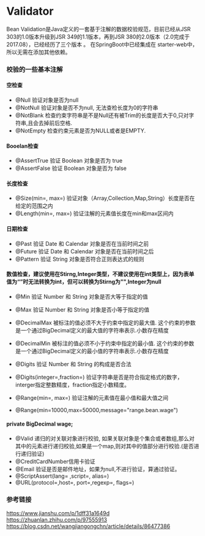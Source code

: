 # Validator
Bean Validation是Java定义的一套基于注解的数据校验规范，目前已经从JSR 303的1.0版本升级到JSR 349的1.1版本，再到JSR 380的2.0版本（2.0完成于2017.08），已经经历了三个版本 。
在SpringBoot中已经集成在 starter-web中，所以无需在添加其他依赖。

### 校验的一些基本注解

#### 空检查
- @Null			验证对象是否为null
- @NotNull		验证对象是否不为null, 无法查检长度为0的字符串
- @NotBlank		检查约束字符串是不是Null还有被Trim的长度是否大于0,只对字符串,且会去掉前后空格.
- @NotEmpty		检查约束元素是否为NULL或者是EMPTY. 

#### Booelan检查
- @AssertTrue		验证 Boolean 对象是否为 true  
- @AssertFalse	验证 Boolean 对象是否为 false  

#### 长度检查
- @Size(min=, max=)		验证对象（Array,Collection,Map,String）长度是否在给定的范围之内  
- @Length(min=, max=)		验证注解的元素值长度在min和max区间内

#### 日期检查
- @Past		验证 Date 和 Calendar 对象是否在当前时间之前  
- @Future		验证 Date 和 Calendar 对象是否在当前时间之后  
- @Pattern	验证 String 对象是否符合正则表达式的规则

#### 数值检查，建议使用在Stirng,Integer类型，不建议使用在int类型上，因为表单值为“”时无法转换为int，但可以转换为Stirng为"",Integer为null
- @Min			验证 Number 和 String 对象是否大等于指定的值  
- @Max			验证 Number 和 String 对象是否小等于指定的值  
- @DecimalMax		被标注的值必须不大于约束中指定的最大值. 这个约束的参数是一个通过BigDecimal定义的最大值的字符串表示.小数存在精度
- @DecimalMin		被标注的值必须不小于约束中指定的最小值. 这个约束的参数是一个通过BigDecimal定义的最小值的字符串表示.小数存在精度
- @Digits			验证 Number 和 String 的构成是否合法  
- @Digits(integer=,fraction=)		验证字符串是否是符合指定格式的数字，interger指定整数精度，fraction指定小数精度。

- @Range(min=, max=)	验证注解的元素值在最小值和最大值之间
- @Range(min=10000,max=50000,message="range.bean.wage")


#### private BigDecimal wage;

- @Valid 递归的对关联对象进行校验, 如果关联对象是个集合或者数组,那么对其中的元素进行递归校验,如果是一个map,则对其中的值部分进行校验.(是否进行递归验证)
- @CreditCardNumber信用卡验证
- @Email  验证是否是邮件地址，如果为null,不进行验证，算通过验证。
- @ScriptAssert(lang= ,script=, alias=)
- @URL(protocol=,host=, port=,regexp=, flags=)


### 参考链接
https://www.jianshu.com/p/1dff31a1649d
https://zhuanlan.zhihu.com/p/97555913
https://blog.csdn.net/wangjiangongchn/article/details/86477386